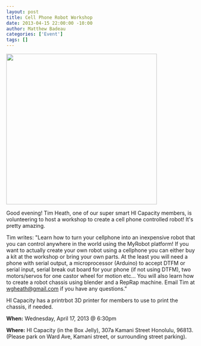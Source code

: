 ```yaml
--- 
layout: post
title: Cell Phone Robot Workshop
date: 2013-04-15 22:00:00 -10:00
author: Matthew Badeau
categories: ['Event']
tags: []
---
```


<a href="http://photobucket.com/images/arduino%20robot" target="_blank"><img src="http://i122.photobucket.com/albums/o243/linalin/ROBOT.jpg" width="400px" border="0"/></a>

Good evening! Tim Heath, one of our super smart HI Capacity members, is volunteering to host a workshop to create a cell phone controlled robot! It's pretty amazing.

Tim writes: "Learn how to turn your cellphone into an inexpensive robot that you can control anywhere in the world using the MyRobot platform!  If you want to actually create your own robot using a cellphone you can either buy a kit at the workshop or bring your own parts.  At the least you will need a phone with serial output, a microprocessor (Arduino) to accept DTFM or serial input, serial break out board for your phone (if not using DTFM), two motors/servos for one castor wheel for motion etc…  You will also learn how to create a robot chassis using blender and a RepRap machine.  Email Tim at wgheath@gmail.com if you have any questions."

HI Capacity has a printrbot 3D printer for members to use to print the chassis, if needed.

__When:__ Wednesday, April 17, 2013 @ 6:30pm

__Where:__ HI Capacity (in the Box Jelly), 307a Kamani Street Honolulu, 96813. (Please park on Ward Ave, Kamani street, or surrounding street parking).

